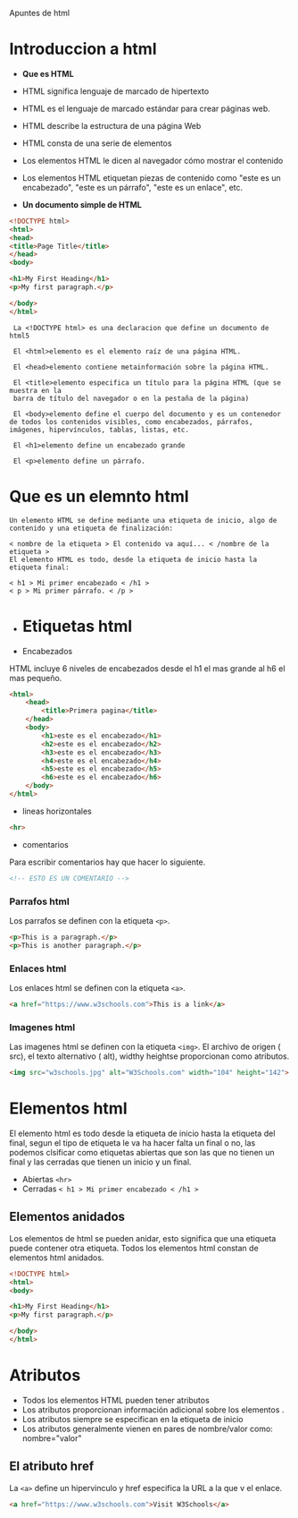 Apuntes de html






# Introduccion a html

- **Que es HTML**
- HTML significa lenguaje de marcado de hipertexto
- HTML es el lenguaje de marcado estándar para crear páginas web.
- HTML describe la estructura de una página Web
- HTML consta de una serie de elementos
- Los elementos HTML le dicen al navegador cómo mostrar el contenido
- Los elementos HTML etiquetan piezas de contenido como "este es un encabezado", "este es un párrafo", "este es un enlace", etc.




- **Un documento simple de HTML**
``` html
<!DOCTYPE html>
<html>
<head>
<title>Page Title</title>
</head>
<body>

<h1>My First Heading</h1>
<p>My first paragraph.</p>

</body>
</html>
```
```
 La <!DOCTYPE html> es una declaracion que define un documento de html5
 
 El <html>elemento es el elemento raíz de una página HTML.
 
 El <head>elemento contiene metainformación sobre la página HTML.
 
 El <title>elemento especifica un título para la página HTML (que se muestra en la 
 barra de título del navegador o en la pestaña de la página)
 
 El <body>elemento define el cuerpo del documento y es un contenedor de todos los contenidos visibles, como encabezados, párrafos, imágenes, hipervínculos, tablas, listas, etc.
 
 El <h1>elemento define un encabezado grande
 
 El <p>elemento define un párrafo.
```

# **Que es un elemnto html**

```
Un elemento HTML se define mediante una etiqueta de inicio, algo de contenido y una etiqueta de finalización:

< nombre de la etiqueta > El contenido va aquí... < /nombre de la etiqueta >
El elemento HTML es todo, desde la etiqueta de inicio hasta la etiqueta final:

< h1 > Mi primer encabezado < /h1 >
< p > Mi primer párrafo. < /p >
```
- # Etiquetas html


- Encabezados 

HTML incluye 6 niveles de encabezados desde el h1 el mas grande al h6 el mas pequeño.
```HTML
<html>
    <head>
        <title>Primera pagina</title>
    </head>
    <body>
        <h1>este es el encabezado</h1>
        <h2>este es el encabezado</h2>
        <h3>este es el encabezado</h3>
        <h4>este es el encabezado</h4>
        <h5>este es el encabezado</h5>
        <h6>este es el encabezado</h6>
    </body>
</html>
```
- lineas horizontales
```HTML
<hr>

```

- comentarios

Para escribir comentarios hay que hacer lo siguiente.

```HTML
<!-- ESTO ES UN COMENTARIO -->
```
### **Parrafos html**

Los parrafos se definen con la etiqueta ```<p>```.
```html
<p>This is a paragraph.</p>
<p>This is another paragraph.</p>
```
### **Enlaces html**
Los enlaces html se definen con la etiqueta ```<a>```.
```html
<a href="https://www.w3schools.com">This is a link</a>
```

### **Imagenes html**
Las imagenes html se definen con la etiqueta ```<img>```.
El archivo de origen ( src), el texto alternativo ( alt), widthy heightse proporcionan como atributos.

```html
<img src="w3schools.jpg" alt="W3Schools.com" width="104" height="142">
```

# **Elementos html**
El elemento html es todo desde la etiqueta de inicio hasta la etiqueta del final, segun el tipo de etiqueta le va ha hacer falta un final o no, las podemos clsificar como etiquetas abiertas que son las que no tienen un final y las cerradas que tienen un inicio y un final.

- Abiertas
```<hr>```
- Cerradas 
```< h1 > Mi primer encabezado < /h1 >```

## **Elementos anidados**

Los elementos de html se pueden anidar, esto significa que una etiqueta puede contener otra etiqueta. Todos los elementos html constan de elementos html anidados.
```html
<!DOCTYPE html>
<html>
<body>

<h1>My First Heading</h1>
<p>My first paragraph.</p>

</body>
</html>
```

# **Atributos**

- Todos los elementos HTML pueden tener atributos
- Los atributos proporcionan información adicional sobre los elementos .
- Los atributos siempre se especifican en la etiqueta de inicio
- Los atributos generalmente vienen en pares de nombre/valor como: nombre="valor"

## El atributo href

La ```<a>``` define un hipervinculo y href especifica la URL a la que v el enlace.
```html
<a href="https://www.w3schools.com">Visit W3Schools</a>
```